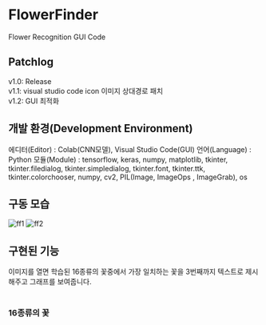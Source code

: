 <h1>FlowerFinder</h1>
Flower Recognition GUI Code
<h2>Patchlog</h2>
v1.0: Release<br>
v1.1: visual studio code icon 이미지 상대경로 패치<br>
v1.2: GUI 최적화<br>
<h2>개발 환경(Development Environment)</h2>
에디터(Editor) : Colab(CNN모델), Visual Studio Code(GUI)
언어(Language) : Python
모듈(Module) : tensorflow, keras, numpy, matplotlib, tkinter, tkinter.filedialog, tkinter.simpledialog, tkinter.font, tkinter.ttk, tkinter.colorchooser, numpy, cv2, PIL(Image, ImageOps , ImageGrab), os
<br>
<h2>구동 모습</h2>
<img src="https://user-images.githubusercontent.com/101073987/199651121-5963a0c3-b155-4858-b566-87d086420aed.png" alt="ff1">
<img src="https://user-images.githubusercontent.com/101073987/199651126-5c49ea0c-59c2-4842-b8ae-fc721c0c1ffc.png" alt="ff2">
<h2>구현된 기능</h2>
이미지를 열면 학습된 16종류의 꽃중에서 가장 일치하는 꽃을 3번째까지 텍스트로 제시해주고 그래프를 보여줍니다.<br>
<br>
<h3>16종류의 꽃</
'Astilbe','Bellflower','Black_eyed_susan','Calendula','California_poppy','Carnation','Common_daisy','Coreopsis','Daffodil','Dandelion','Iris','Magnolia','Rose','Sunflower','Tulip','Water_lily'<br>

